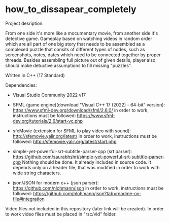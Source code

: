 # how_to_dissapear_completely

Project desription:

From one side it's more like a mocumentary movie, from another side it's detective game. Gameplay based on watching videos in random order which are all part of one big story that needs to be assembled as a complexed puzzle that consits of different types of nodes, such as screenshots, notes, dates which need to be connected together by proper threads.
Besides assembling full picture out of given details, player also should make detuctive assumptions to fill missing "puzzles".

Written in C++ (17 Standard)

Dependencies:

- Visual Studio Community 2022 v17
- SFML (game engine)(download "Visual C++ 17 (2022) - 64-bit" version): https://www.sfml-dev.org/download/sfml/2.6.0/
    in order to work, instructions must be followed:
        https://www.sfml-dev.org/tutorials/2.6/start-vc.php
    
- sfeMovie (extension for SFML to play video with sound): http://sfemovie.yalir.org/latest/
    in order to work, instructions must be followed:
        http://sfemovie.yalir.org/latest/start.php
- simple-yet-powerful-srt-subtitle-parser-cpp (srt parser): https://github.com/saurabhshri/simple-yet-powerful-srt-subtitle-parser-cpp
        Nothing should be done. It already included in source code. It depends only on a header file, that was modified in order to work with wide string characters.
- json/JSON for modern c++ (json parser): https://github.com/nlohmann/json
     in order to work, instructions must be followed:
        https://github.com/nlohmann/json?tab=readme-ov-file#integration

Video files not included in this repository (later link will be created). In order to work video files must be placed in "rsc/vid" folder.
